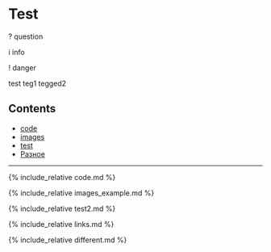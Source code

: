 # Test

<span class="ques">?</span> question

<span class="info">i</span> info

<span class="warn">!</span> danger


<span class="ques">test</span> <span class="ques">teg1</span> <span class="ques">tegged2</span>


## Contents

- [code](#code)
- [images](#images)
- [test](#test2)
- [Разное](#разное)

---

<a name="code"></a>
{% include_relative code.md %}

<a name="images"></a>
{% include_relative images_example.md %}

<a name="test2"></a>
{% include_relative test2.md %}

<a name="links"></a>
{% include_relative links.md %}



{% include_relative different.md %}


